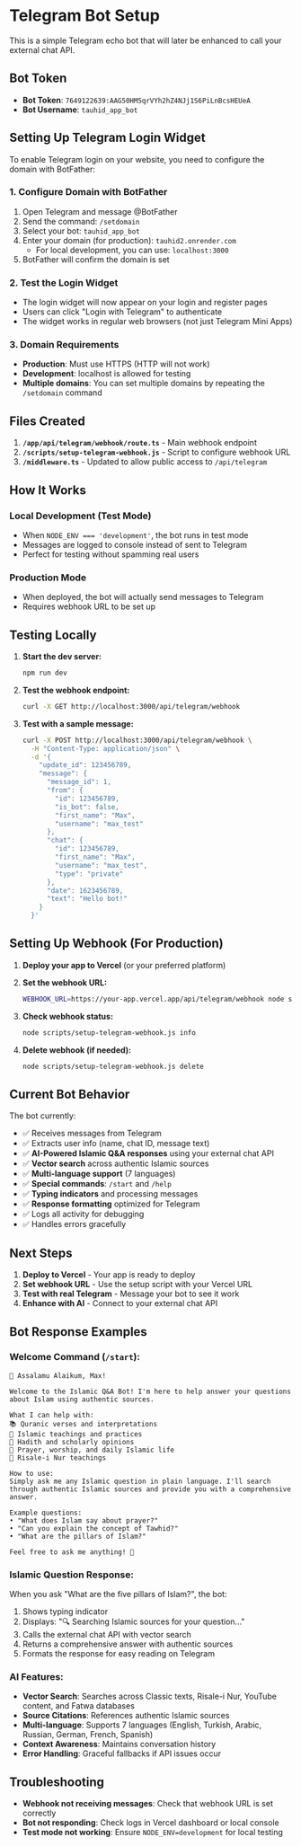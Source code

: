# Telegram Bot Setup

This is a simple Telegram echo bot that will later be enhanced to call your external chat API.

## Bot Token
- **Bot Token**: `7649122639:AAG50HM5qrVYh2hZ4NJj1S6PiLnBcsHEUeA`
- **Bot Username**: `tauhid_app_bot`

## Setting Up Telegram Login Widget

To enable Telegram login on your website, you need to configure the domain with BotFather:

### 1. Configure Domain with BotFather
1. Open Telegram and message @BotFather
2. Send the command: `/setdomain`
3. Select your bot: `tauhid_app_bot`
4. Enter your domain (for production): `tauhid2.onrender.com`
   - For local development, you can use: `localhost:3000`
5. BotFather will confirm the domain is set

### 2. Test the Login Widget
- The login widget will now appear on your login and register pages
- Users can click "Login with Telegram" to authenticate
- The widget works in regular web browsers (not just Telegram Mini Apps)

### 3. Domain Requirements
- **Production**: Must use HTTPS (HTTP will not work)
- **Development**: localhost is allowed for testing
- **Multiple domains**: You can set multiple domains by repeating the `/setdomain` command

## Files Created

1. **`/app/api/telegram/webhook/route.ts`** - Main webhook endpoint
2. **`/scripts/setup-telegram-webhook.js`** - Script to configure webhook URL
3. **`/middleware.ts`** - Updated to allow public access to `/api/telegram`

## How It Works

### Local Development (Test Mode)
- When `NODE_ENV === 'development'`, the bot runs in test mode
- Messages are logged to console instead of sent to Telegram
- Perfect for testing without spamming real users

### Production Mode
- When deployed, the bot will actually send messages to Telegram
- Requires webhook URL to be set up

## Testing Locally

1. **Start the dev server:**
   ```bash
   npm run dev
   ```

2. **Test the webhook endpoint:**
   ```bash
   curl -X GET http://localhost:3000/api/telegram/webhook
   ```

3. **Test with a sample message:**
   ```bash
   curl -X POST http://localhost:3000/api/telegram/webhook \
     -H "Content-Type: application/json" \
     -d '{
       "update_id": 123456789,
       "message": {
         "message_id": 1,
         "from": {
           "id": 123456789,
           "is_bot": false,
           "first_name": "Max",
           "username": "max_test"
         },
         "chat": {
           "id": 123456789,
           "first_name": "Max",
           "username": "max_test",
           "type": "private"
         },
         "date": 1623456789,
         "text": "Hello bot!"
       }
     }'
   ```

## Setting Up Webhook (For Production)

1. **Deploy your app to Vercel** (or your preferred platform)

2. **Set the webhook URL:**
   ```bash
   WEBHOOK_URL=https://your-app.vercel.app/api/telegram/webhook node scripts/setup-telegram-webhook.js set
   ```

3. **Check webhook status:**
   ```bash
   node scripts/setup-telegram-webhook.js info
   ```

4. **Delete webhook (if needed):**
   ```bash
   node scripts/setup-telegram-webhook.js delete
   ```

## Current Bot Behavior

The bot currently:
- ✅ Receives messages from Telegram
- ✅ Extracts user info (name, chat ID, message text)
- ✅ **AI-Powered Islamic Q&A responses** using your external chat API
- ✅ **Vector search** across authentic Islamic sources
- ✅ **Multi-language support** (7 languages)
- ✅ **Special commands**: `/start` and `/help`
- ✅ **Typing indicators** and processing messages
- ✅ **Response formatting** optimized for Telegram
- ✅ Logs all activity for debugging
- ✅ Handles errors gracefully

## Next Steps

1. **Deploy to Vercel** - Your app is ready to deploy
2. **Set webhook URL** - Use the setup script with your Vercel URL
3. **Test with real Telegram** - Message your bot to see it work
4. **Enhance with AI** - Connect to your external chat API

## Bot Response Examples

### Welcome Command (`/start`):
```
🕌 Assalamu Alaikum, Max!

Welcome to the Islamic Q&A Bot! I'm here to help answer your questions about Islam using authentic sources.

What I can help with:
📚 Quranic verses and interpretations
🕌 Islamic teachings and practices  
📖 Hadith and scholarly opinions
🤲 Prayer, worship, and daily Islamic life
📜 Risale-i Nur teachings

How to use:
Simply ask me any Islamic question in plain language. I'll search through authentic Islamic sources and provide you with a comprehensive answer.

Example questions:
• "What does Islam say about prayer?"
• "Can you explain the concept of Tawhid?"
• "What are the pillars of Islam?"

Feel free to ask me anything! 🤲
```

### Islamic Question Response:
When you ask "What are the five pillars of Islam?", the bot:
1. Shows typing indicator
2. Displays: "🔍 Searching Islamic sources for your question..."
3. Calls the external chat API with vector search
4. Returns a comprehensive answer with authentic sources
5. Formats the response for easy reading on Telegram

### AI Features:
- **Vector Search**: Searches across Classic texts, Risale-i Nur, YouTube content, and Fatwa databases
- **Source Citations**: References authentic Islamic sources
- **Multi-language**: Supports 7 languages (English, Turkish, Arabic, Russian, German, French, Spanish)
- **Context Awareness**: Maintains conversation history
- **Error Handling**: Graceful fallbacks if API issues occur

## Troubleshooting

- **Webhook not receiving messages**: Check that webhook URL is set correctly
- **Bot not responding**: Check logs in Vercel dashboard or local console
- **Test mode not working**: Ensure `NODE_ENV=development` for local testing 